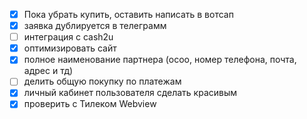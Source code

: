 
- [x] Пока убрать купить, оставить написать в вотсап
- [x] заявка дублируется в телеграмм
- [ ] интеграция с cash2u 
- [x] оптимизировать сайт
- [x] полное наименование партнера (осоо, номер телефона, почта, адрес и тд)
- [ ] делить общую покупку по платежам
- [x] личный кабинет пользователя сделать красивым 
- [x] проверить c Тилеком Webview